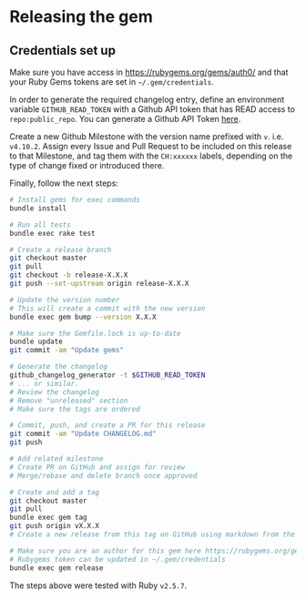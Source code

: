 # Releasing the gem

## Credentials set up

Make sure you have access in https://rubygems.org/gems/auth0/ and that your Ruby Gems tokens are set in `~/.gem/credentials`.

In order to generate the required changelog entry, define an environment variable `GITHUB_READ_TOKEN` with a Github API token that has READ access to `repo:public_repo`. You can generate a Github API Token [here](https://github.com/settings/tokens/new?description=GitHub%20Changelog%20Generator%20token).

Create a new Github Milestone with the version name prefixed with `v`. i.e. `v4.10.2`. Assign every Issue and Pull Request to be included on this release to that Milestone, and tag them with the `CH:xxxxxx` labels, depending on the type of change fixed or introduced there.

Finally, follow the next steps:

```bash
# Install gems for exec commands
bundle install

# Run all tests
bundle exec rake test

# Create a release branch
git checkout master
git pull
git checkout -b release-X.X.X
git push --set-upstream origin release-X.X.X

# Update the version number
# This will create a commit with the new version
bundle exec gem bump --version X.X.X

# Make sure the Gemfile.lock is up-to-date
bundle update
git commit -am "Update gems"

# Generate the changelog
github_changelog_generator -t $GITHUB_READ_TOKEN
# ... or similar.
# Review the changelog
# Remove "unreleased" section
# Make sure the tags are ordered

# Commit, push, and create a PR for this release
git commit -am "Update CHANGELOG.md"
git push

# Add related milestone
# Create PR on GitHub and assign for review
# Merge/rebase and delete branch once approved

# Create and add a tag
git checkout master
git pull
bundle exec gem tag
git push origin vX.X.X
# Create a new release from this tag on GitHub using markdown from the changelog

# Make sure you are an author for this gem here https://rubygems.org/gems/auth0/
# Rubygems token can be updated in ~/.gem/credentials
bundle exec gem release
```

The steps above were tested with Ruby `v2.5.7`.
